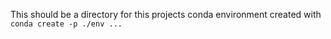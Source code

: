 This should be a directory for this projects conda environment created with `conda create -p ./env ...`
